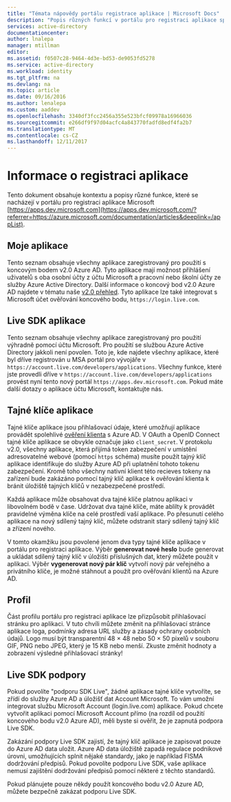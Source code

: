 ```yaml
---
title: "Témata nápovědy portálu registrace aplikace | Microsoft Docs"
description: "Popis různých funkcí v portálu pro registraci aplikace společnosti Microsoft."
services: active-directory
documentationcenter: 
author: lnalepa
manager: mtillman
editor: 
ms.assetid: f0507c28-9464-4d3e-bd53-de9053fd5278
ms.service: active-directory
ms.workload: identity
ms.tgt_pltfrm: na
ms.devlang: na
ms.topic: article
ms.date: 09/16/2016
ms.author: lenalepa
ms.custom: aaddev
ms.openlocfilehash: 3340df3fcc2456a355e523bfcf09978a16966036
ms.sourcegitcommit: e266df9f97d04acfc4a843770fadfd8edf4fa2b7
ms.translationtype: MT
ms.contentlocale: cs-CZ
ms.lasthandoff: 12/11/2017
---
```

# <a name="app-registration-reference"></a>Informace o registraci aplikace
Tento dokument obsahuje kontextu a popisy různé funkce, které se nacházejí v portálu pro registraci aplikace Microsoft [https://apps.dev.microsoft.com](https://apps.dev.microsoft.com/?referrer=https://azure.microsoft.com/documentation/articles&deeplink=/appList).

## <a name="my-applications"></a>Moje aplikace
Tento seznam obsahuje všechny aplikace zaregistrovaný pro použití s koncovým bodem v2.0 Azure AD.  Tyto aplikace mají možnost přihlášení uživatelů s oba osobní účty z účtu Microsoft a pracovní nebo školní účty ze služby Azure Active Directory.  Další informace o koncový bod v2.0 Azure AD najdete v tématu naše [v2.0 přehled](active-directory-appmodel-v2-overview.md).  Tyto aplikace lze také integrovat s Microsoft účet ověřování koncového bodu, `https://login.live.com`.

## <a name="live-sdk-applications"></a>Live SDK aplikace
Tento seznam obsahuje všechny aplikace zaregistrovaný pro použití výhradně pomocí účtu Microsoft.  Pro použití se službou Azure Active Directory jakkoli není povolen.  Toto je, kde najdete všechny aplikace, které byl dříve registrován u MSA portál pro vývojáře v `https://account.live.com/developers/applications`.  Všechny funkce, které jste provedli dříve v `https://account.live.com/developers/applications` provést nyní tento nový portál `https://apps.dev.microsoft.com`.  Pokud máte další dotazy o aplikace účtu Microsoft, kontaktujte nás.

## <a name="application-secrets"></a>Tajné klíče aplikace
Tajné klíče aplikace jsou přihlašovací údaje, které umožňují aplikace provádět spolehlivé [ověření klienta](http://tools.ietf.org/html/rfc6749#section-2.3) s Azure AD.  V OAuth a OpenID Connect tajné klíče aplikace se obvykle označuje jako `client_secret`.  V protokolu v2.0, všechny aplikace, která přijímá token zabezpečení v umístění adresovatelné webové (pomocí `https` schéma) musíte použít tajný klíč aplikace identifikuje do služby Azure AD při uplatnění tohoto tokenu zabezpečení.  Kromě toho všechny nativní klient této recieves tokeny na zařízení bude zakázáno pomocí tajný klíč aplikace k ověřování klienta k bránit úložiště tajných klíčů v nezabezpečené prostředí.

Každá aplikace může obsahovat dva tajné klíče platnou aplikaci v libovolném bodě v čase.  Udržovat dva tajné klíče, máte ablilty k provádět pravidelné výměna klíče na celé prostředí vaší aplikace.  Po přesunutí celého aplikace na nový sdílený tajný klíč, můžete odstranit starý sdílený tajný klíč a zřízení nového.

V tomto okamžiku jsou povolené jenom dva typy tajné klíče aplikace v portálu pro registraci aplikace.  Výběr **generovat nové heslo** bude generovat a ukládat sdílený tajný klíč v úložišti příslušných dat, který můžete použít v aplikaci.  Výběr **vygenerovat nový pár klíč** vytvoří nový pár veřejného a privátního klíče, je možné stáhnout a použít pro ověřování klientů na Azure AD.

## <a name="profile"></a>Profil
Část profilu portálu pro registraci aplikace lze přizpůsobit přihlašovací stránku pro aplikaci.  V tuto chvíli můžete změnit na přihlašovací stránce aplikace loga, podmínky adresa URL služby a zásady ochrany osobních údajů.  Logo musí být transparentní 48 × 48 nebo 50 × 50 pixelů v souboru GIF, PNG nebo JPEG, který je 15 KB nebo menší.  Zkuste změnit hodnoty a zobrazení výsledné přihlašovací stránky!

## <a name="live-sdk-support"></a>Live SDK podpory
Pokud povolíte "podporu SDK Live", žádné aplikace tajné klíče vytvoříte, se zřídí do služby Azure AD a úložišť dat Account Microsoft.  To vám umožní integrovat službu Microsoft Account (login.live.com) aplikace.  Pokud chcete vytvořit aplikaci pomocí Microsoft Account přímo (na rozdíl od použití koncového bodu v2.0 Azure AD), měli byste si ověřit, že je zapnutá podpora Live SDK.

Zakázání podpory Live SDK zajistí, že tajný klíč aplikace je zapisovat pouze do Azure AD data uložit.  Azure AD data úložiště zapadá regulace podnikové úrovni, umožňujících splnit nějaké standardy, jako je například FISMA dodržování předpisů.  Pokud povolíte podporu Live SDK, vaše aplikace nemusí zajištění dodržování předpisů pomocí některé z těchto standardů.

Pokud plánujete pouze někdy použít koncového bodu v2.0 Azure AD, můžete bezpečně zakázat podporu Live SDK.

